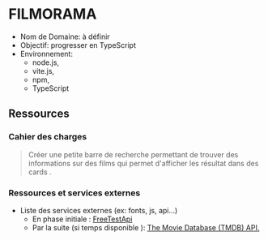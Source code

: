 # FILMORAMA 

- Nom de Domaine: à définir
- Objectif: progresser en TypeScript
- Environnement:
  - node.js,
  - vite.js,
  - npm,
  - TypeScript

## Ressources

### Cahier des charges
>Créer une petite barre de recherche permettant de trouver des informations sur 
des films qui permet d'afficher les résultat dans des cards .

### Ressources et services externes

- Liste des services externes (ex: fonts, js, api...)
  - En phase initiale : [FreeTestApi](https://freetestapi.com/apis/movies)
  - Par la suite (si temps disponible ): [The Movie Database (TMDB) API.](https://developer.themoviedb.org/reference/intro/getting-started)